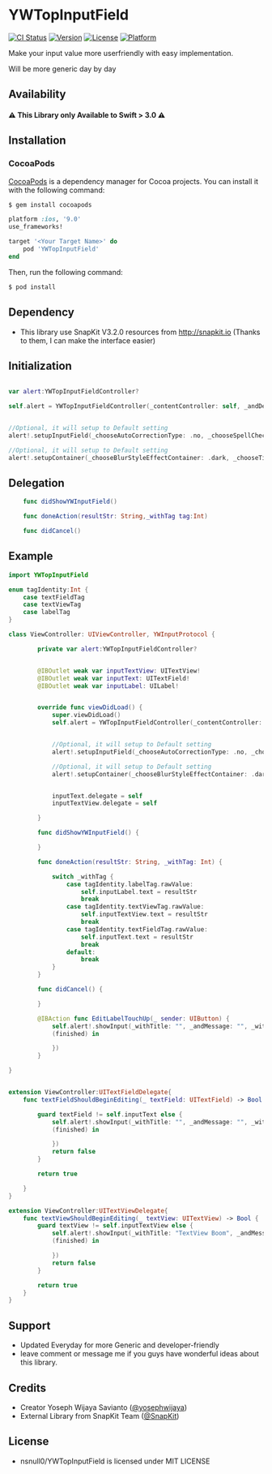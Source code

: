 # YWTopInputField
[![CI Status](https://travis-ci.org/nsnull0/YWTopInputField.svg?branch=master)](https://travis-ci.org/nsnull0/YWTopInputField)
[![Version](https://img.shields.io/cocoapods/v/YWTopInputField.svg?style=flat)](https://cocoapods.org/pods/YWTopInputField)
[![License](https://img.shields.io/cocoapods/l/YWTopInputField.svg?style=flat)](https://cocoapods.org/pods/YWTopInputField)
[![Platform](https://img.shields.io/cocoapods/p/YWTopInputField.svg?style=flat)](https://cocoapods.org/pods/YWTopInputField)

Make your input value more  userfriendly with easy implementation.

Will be more generic day by day

## Availability
#### ⚠️ **This Library only Available to Swift > 3.0** ⚠️


## Installation

### CocoaPods

[CocoaPods](http://cocoapods.org) is a dependency manager for Cocoa projects. You can install it with the following command:

```bash
$ gem install cocoapods
```

```ruby
platform :ios, '9.0'
use_frameworks!

target '<Your Target Name>' do
    pod 'YWTopInputField'
end
```

Then, run the following command:

```bash
$ pod install
```


## Dependency
- This library use SnapKit V3.2.0 resources from http://snapkit.io (Thanks to them, I can make the interface easier)

## Initialization
```swift

var alert:YWTopInputFieldController?

self.alert = YWTopInputFieldController(_contentController: self, _andDelegate: self)


//Optional, it will setup to Default setting
alert!.setupInputField(_chooseAutoCorrectionType: .no, _chooseSpellCheckingType: .no, _chooseKeyboardType: .default, _chooseKeyboardAppearance: .alert)

//Optional, it will setup to Default setting
alert!.setupContainer(_chooseBlurStyleEffectContainer: .dark, _chooseTitleColor: .white, _chooseMessageColor: .white, _chooseFontTitle: .boldSystemFont(ofSize: 15.0), _chooseFontMessage: .systemFont(ofSize: 12.0))


```

## Delegation
```swift
    func didShowYWInputField()

    func doneAction(resultStr: String,_withTag tag:Int)

    func didCancel()
```


## Example
```swift
import YWTopInputField

enum tagIdentity:Int {
    case textFieldTag
    case textViewTag
    case labelTag
}

class ViewController: UIViewController, YWInputProtocol {

        private var alert:YWTopInputFieldController?


        @IBOutlet weak var inputTextView: UITextView!
        @IBOutlet weak var inputText: UITextField!
        @IBOutlet weak var inputLabel: UILabel!


        override func viewDidLoad() {
            super.viewDidLoad()
            self.alert = YWTopInputFieldController(_contentController: self, _andDelegate: self)


            //Optional, it will setup to Default setting
            alert!.setupInputField(_chooseAutoCorrectionType: .no, _chooseSpellCheckingType: .no, _chooseKeyboardType: .default, _chooseKeyboardAppearance: .alert)

            //Optional, it will setup to Default setting
            alert!.setupContainer(_chooseBlurStyleEffectContainer: .dark, _chooseTitleColor: .white, _chooseMessageColor: .white, _chooseFontTitle: .boldSystemFont(ofSize: 15.0), _chooseFontMessage: .systemFont(ofSize: 12.0))


            inputText.delegate = self
            inputTextView.delegate = self

        }

        func didShowYWInputField() {

        }

        func doneAction(resultStr: String, _withTag: Int) {

            switch _withTag {
                case tagIdentity.labelTag.rawValue:
                    self.inputLabel.text = resultStr
                    break
                case tagIdentity.textViewTag.rawValue:
                    self.inputTextView.text = resultStr
                    break
                case tagIdentity.textFieldTag.rawValue:
                    self.inputText.text = resultStr
                    break
                default:
                    break
            }
        }

        func didCancel() {

        }

        @IBAction func EditLabelTouchUp(_ sender: UIButton) {
            self.alert!.showInput(_withTitle: "", _andMessage: "", _withContentString: self.inputLabel.text!, _withTag: tagIdentity.labelTag.rawValue, completion: {
            (finished) in

            })
        }

}


extension ViewController:UITextFieldDelegate{
    func textFieldShouldBeginEditing(_ textField: UITextField) -> Bool {

        guard textField != self.inputText else {
            self.alert!.showInput(_withTitle: "", _andMessage: "", _withContentString: textField.text!, _withTag: tagIdentity.textFieldTag.rawValue, completion: {
            (finished) in

            })
            return false
        }

        return true

    }
}

extension ViewController:UITextViewDelegate{
    func textViewShouldBeginEditing(_ textView: UITextView) -> Bool {
        guard textView != self.inputTextView else {
            self.alert!.showInput(_withTitle: "TextView Boom", _andMessage: "", _withContentString: textView.text!, _withTag: tagIdentity.textViewTag.rawValue, completion: {
            (finished) in

            })
            return false
        }       

        return true
    }
}


```
## Support
- Updated Everyday for more Generic and developer-friendly
- leave comment or message me if you guys have wonderful ideas about this library.

## Credits
- Creator Yoseph Wijaya Savianto ([@yosephwijaya](http://yoseph.ws))
- External Library from SnapKit Team ([@SnapKit](http://snapkit.io))

## License
- nsnull0/YWTopInputField is licensed under MIT LICENSE
